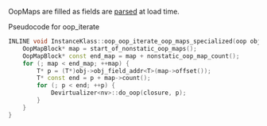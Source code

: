 
OopMaps are filled as fields are [parsed](../classfile/field-parser.md) at load time.

Pseudocode for oop_iterate

```c++
INLINE void InstanceKlass::oop_oop_iterate_oop_maps_specialized(oop obj, OopClosureType* closure) {
	OopMapBlock* map = start_of_nonstatic_oop_maps();
    OopMapBlock* const end_map = map + nonstatic_oop_map_count();
    for (; map < end_map; ++map) {
    	T* p = (T*)obj->obj_field_addr<T>(map->offset());
        T* const end = p + map->count();
        for (; p < end; ++p) {
        	Devirtualizer<nv>::do_oop(closure, p);
        }
    }
}
```
